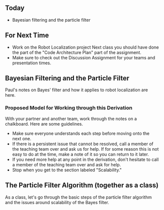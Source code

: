 ## Today

* Bayesian filtering and the particle filter

## For Next Time

* Work on the <a-no-proxy href="https://olin.instructure.com/courses/143/assignments/1325">Robot Localization project</a-no-proxy> Next class you should have done the part of the "Code Architecture Plan" part of the assignment.
* Make sure to check out the <a-no-proxy href="https://olin.instructure.com/courses/143/assignments/1314"> Discussion Assignment </a-no-proxy> for your teams and presentation times. 

## Bayesian Filtering and the Particle Filter
Paul's notes on Bayes' filter and how it applies to robot localization are <a-no-proxy href="https://drive.google.com/file/d/19sKAjnXwNeYJG45RLjHPRsiTbP8TuF7A/view">here</a-no-proxy>.

### Proposed Model for Working through this Derivation
With your partner and another team, work through the notes on a chalkboard.  Here are some guidelines.

* Make sure everyone understands each step before moving onto the next one.
* If there is a persistent issue that cannot be resolved, call a member of the teaching team over and ask us for help.  If for some reason this is not easy to do at the time, make a note of it so you can return to it later.
* If you need more help at any point in the derivation, don't hesitate to call a member of the teaching team over and ask for help.
* Stop when you get to the section labeled "Scalability."


## The Particle Filter Algorithm (together as a class)
As a class, let's go through the basic steps of the particle filter algorithm and the issues around scalability of the Bayes filter.